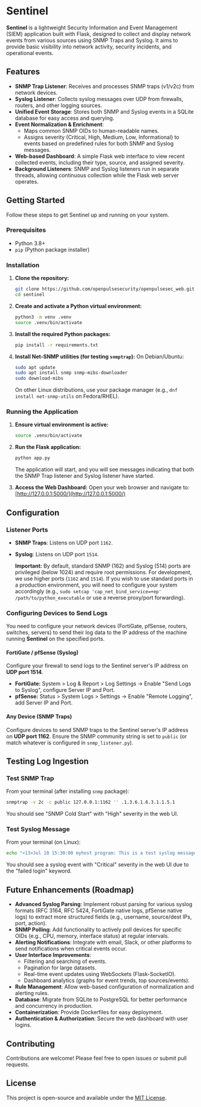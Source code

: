 # Sentinel

**Sentinel** is a lightweight Security Information and Event Management (SIEM) application built with Flask, designed to collect and display network events from various sources using SNMP Traps and Syslog. It aims to provide basic visibility into network activity, security incidents, and operational events.

## Features

*   **SNMP Trap Listener**: Receives and processes SNMP traps (v1/v2c) from network devices.
*   **Syslog Listener**: Collects syslog messages over UDP from firewalls, routers, and other logging sources.
*   **Unified Event Storage**: Stores both SNMP and Syslog events in a SQLite database for easy access and querying.
*   **Event Normalization & Enrichment**:
    *   Maps common SNMP OIDs to human-readable names.
    *   Assigns severity (Critical, High, Medium, Low, Informational) to events based on predefined rules for both SNMP and Syslog messages.
*   **Web-based Dashboard**: A simple Flask web interface to view recent collected events, including their type, source, and assigned severity.
*   **Background Listeners**: SNMP and Syslog listeners run in separate threads, allowing continuous collection while the Flask web server operates.

## Getting Started

Follow these steps to get Sentinel up and running on your system.

### Prerequisites

*   Python 3.8+
*   `pip` (Python package installer)

### Installation

1.  **Clone the repository:**
    ```bash
    git clone https://github.com/openpulsesecurity/openpulsesec_web.git
    cd sentinel
    ```

2.  **Create and activate a Python virtual environment:**
    ```bash
    python3 -m venv .venv
    source .venv/bin/activate
    ```

3.  **Install the required Python packages:**
    ```bash
    pip install -r requirements.txt
    ```

4.  **Install Net-SNMP utilities (for testing `snmptrap`):**
    On Debian/Ubuntu:
    ```bash
    sudo apt update
    sudo apt install snmp snmp-mibs-downloader
    sudo download-mibs
    ```
    On other Linux distributions, use your package manager (e.g., `dnf install net-snmp-utils` on Fedora/RHEL).

### Running the Application

1.  **Ensure virtual environment is active:**
    ```bash
    source .venv/bin/activate
    ```

2.  **Run the Flask application:**
    ```bash
    python app.py
    ```
    The application will start, and you will see messages indicating that both the SNMP Trap listener and Syslog listener have started.

3.  **Access the Web Dashboard:**
    Open your web browser and navigate to:
    [http://127.0.0.1:5000/](http://127.0.0.1:5000/)

## Configuration

### Listener Ports

*   **SNMP Traps**: Listens on UDP port `1162`.
*   **Syslog**: Listens on UDP port `1514`.

    **Important:** By default, standard SNMP (162) and Syslog (514) ports are privileged (below 1024) and require root permissions. For development, we use higher ports (`1162` and `1514`). If you wish to use standard ports in a production environment, you will need to configure your system accordingly (e.g., `sudo setcap 'cap_net_bind_service=+ep' /path/to/python_executable` or use a reverse proxy/port forwarding).

### Configuring Devices to Send Logs

You need to configure your network devices (FortiGate, pfSense, routers, switches, servers) to send their log data to the IP address of the machine running **Sentinel** on the specified ports.

#### FortiGate / pfSense (Syslog)

Configure your firewall to send logs to the Sentinel server's IP address on **UDP port 1514**.
*   **FortiGate:** System > Log & Report > Log Settings -> Enable "Send Logs to Syslog", configure Server IP and Port.
*   **pfSense:** Status > System Logs > Settings -> Enable "Remote Logging", add Server IP and Port.

#### Any Device (SNMP Traps)

Configure devices to send SNMP traps to the Sentinel server's IP address on **UDP port 1162**. Ensure the SNMP community string is set to `public` (or match whatever is configured in `snmp_listener.py`).

## Testing Log Ingestion

### Test SNMP Trap

From your terminal (after installing `snmp` package):

```bash
snmptrap -v 2c -c public 127.0.0.1:1162 '' .1.3.6.1.6.3.1.1.5.1
```

You should see "SNMP Cold Start" with "High" severity in the web UI.

### Test Syslog Message

From your terminal (on Linux):

```bash
echo "<13>Jul 10 15:30:00 myhost program: This is a test syslog message about a failed login attempt." | nc -u -w0 127.0.0.1 1514
```

You should see a syslog event with "Critical" severity in the web UI due to the "failed login" keyword.

## Future Enhancements (Roadmap)

*   **Advanced Syslog Parsing**: Implement robust parsing for various syslog formats (RFC 3164, RFC 5424, FortiGate native logs, pfSense native logs) to extract more structured fields (e.g., username, source/dest IPs, port, action).
*   **SNMP Polling**: Add functionality to actively poll devices for specific OIDs (e.g., CPU, memory, interface status) at regular intervals.
*   **Alerting Notifications**: Integrate with email, Slack, or other platforms to send notifications when critical events occur.
*   **User Interface Improvements**:
    *   Filtering and searching of events.
    *   Pagination for large datasets.
    *   Real-time event updates using WebSockets (Flask-SocketIO).
    *   Dashboard analytics (graphs for event trends, top sources/events).
*   **Rule Management**: Allow web-based configuration of normalization and alerting rules.
*   **Database**: Migrate from SQLite to PostgreSQL for better performance and concurrency in production.
*   **Containerization**: Provide Dockerfiles for easy deployment.
*   **Authentication & Authorization**: Secure the web dashboard with user logins.

## Contributing

Contributions are welcome! Please feel free to open issues or submit pull requests.

## License

This project is open-source and available under the [MIT License](LICENSE).
